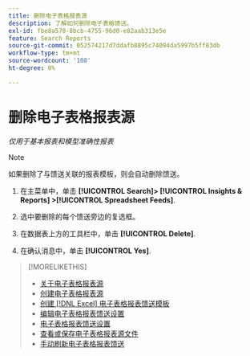 ```yaml
---
title: 删除电子表格报表源
description: 了解如何删除电子表格馈送。
exl-id: fbe8a578-8bcb-4755-96d0-e82aab313e5e
feature: Search Reports
source-git-commit: 052574217d7ddafb8895c74094da5997b5ff83db
workflow-type: tm+mt
source-wordcount: '108'
ht-degree: 0%

---
```


# 删除电子表格报表源

*仅用于基本报表和模型准确性报表*

>[!NOTE]
>
>如果删除了与馈送关联的报表模板，则会自动删除馈送。

1. 在主菜单中，单击 **[!UICONTROL Search]> [!UICONTROL Insights & Reports] >[!UICONTROL Spreadsheet Feeds]**.

1. 选中要删除的每个馈送旁边的复选框。

1. 在数据表上方的工具栏中，单击 **[!UICONTROL Delete]**.

1. 在确认消息中，单击 **[!UICONTROL Yes]**.

>[!MORELIKETHIS]
>
>* [关于电子表格报表源](spreadsheet-feed-about.md)
>* [创建电子表格报表源](spreadsheet-feed-create.md)
>* [创建 [!DNL Excel] 电子表格报表馈送模板](spreadsheet-feed-create-excel-template.md)
>* [编辑电子表格报表馈送设置](spreadsheet-feed-edit.md)
>* [电子表格报表馈送设置](spreadsheet-feed-settings.md)
>* [查看或保存电子表格报表源文件](spreadsheet-feed-view-or-save.md)
>* [手动刷新电子表格报表馈送](spreadsheet-feed-refresh.md)
